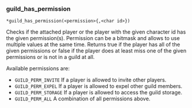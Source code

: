 ### guild_has_permission
```
*guild_has_permission(<permission>{,<char id>})
```

Checks if the attached player or the player with the given character id has the given permission(s).
Permission can be a bitmask and allows to use multiple values at the same time.
Returns true if the player has all of the given permissions or false if the player does at least
miss one of the given permissions or is not in a guild at all.

Available permissions are:
* `GUILD_PERM_INVITE`	If a player is allowed to invite other players.
* `GUILD_PERM_EXPEL`	If a player is allowed to expel other guild members.
* `GUILD_PERM_STORAGE`	If a player is allowed to access the guild storage.
* `GUILD_PERM_ALL`		A combination of all permissions above.
